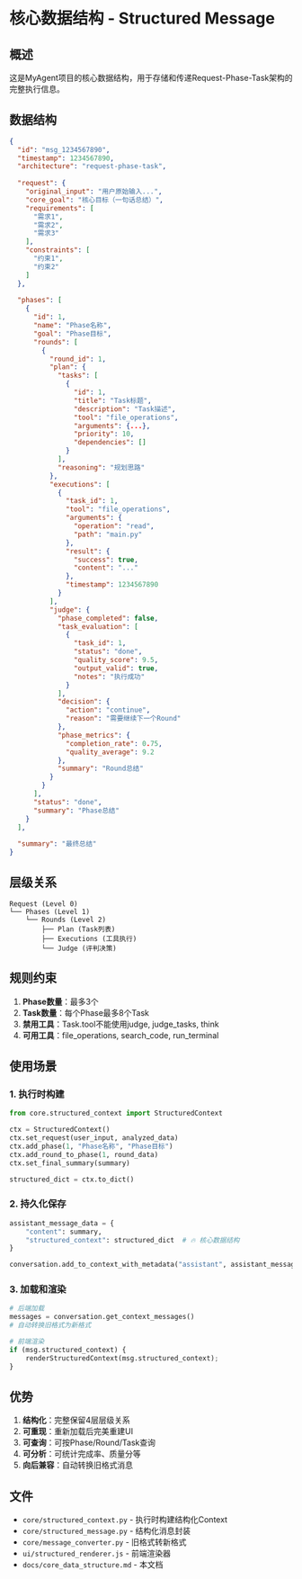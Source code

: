 # 核心数据结构 - Structured Message

## 概述

这是MyAgent项目的核心数据结构，用于存储和传递Request-Phase-Task架构的完整执行信息。

## 数据结构

```json
{
  "id": "msg_1234567890",
  "timestamp": 1234567890,
  "architecture": "request-phase-task",
  
  "request": {
    "original_input": "用户原始输入...",
    "core_goal": "核心目标（一句话总结）",
    "requirements": [
      "需求1",
      "需求2",
      "需求3"
    ],
    "constraints": [
      "约束1",
      "约束2"
    ]
  },
  
  "phases": [
    {
      "id": 1,
      "name": "Phase名称",
      "goal": "Phase目标",
      "rounds": [
        {
          "round_id": 1,
          "plan": {
            "tasks": [
              {
                "id": 1,
                "title": "Task标题",
                "description": "Task描述",
                "tool": "file_operations",
                "arguments": {...},
                "priority": 10,
                "dependencies": []
              }
            ],
            "reasoning": "规划思路"
          },
          "executions": [
            {
              "task_id": 1,
              "tool": "file_operations",
              "arguments": {
                "operation": "read",
                "path": "main.py"
              },
              "result": {
                "success": true,
                "content": "..."
              },
              "timestamp": 1234567890
            }
          ],
          "judge": {
            "phase_completed": false,
            "task_evaluation": [
              {
                "task_id": 1,
                "status": "done",
                "quality_score": 9.5,
                "output_valid": true,
                "notes": "执行成功"
              }
            ],
            "decision": {
              "action": "continue",
              "reason": "需要继续下一个Round"
            },
            "phase_metrics": {
              "completion_rate": 0.75,
              "quality_average": 9.2
            },
            "summary": "Round总结"
          }
        }
      ],
      "status": "done",
      "summary": "Phase总结"
    }
  ],
  
  "summary": "最终总结"
}
```

## 层级关系

```
Request (Level 0)
└── Phases (Level 1)
    └── Rounds (Level 2)
        ├── Plan (Task列表)
        ├── Executions (工具执行)
        └── Judge (评判决策)
```

## 规则约束

1. **Phase数量**：最多3个
2. **Task数量**：每个Phase最多8个Task
3. **禁用工具**：Task.tool不能使用judge, judge_tasks, think
4. **可用工具**：file_operations, search_code, run_terminal

## 使用场景

### 1. 执行时构建
```python
from core.structured_context import StructuredContext

ctx = StructuredContext()
ctx.set_request(user_input, analyzed_data)
ctx.add_phase(1, "Phase名称", "Phase目标")
ctx.add_round_to_phase(1, round_data)
ctx.set_final_summary(summary)

structured_dict = ctx.to_dict()
```

### 2. 持久化保存
```python
assistant_message_data = {
    "content": summary,
    "structured_context": structured_dict  # 🔥 核心数据结构
}

conversation.add_to_context_with_metadata("assistant", assistant_message_data)
```

### 3. 加载和渲染
```python
# 后端加载
messages = conversation.get_context_messages()
# 自动转换旧格式为新格式

# 前端渲染
if (msg.structured_context) {
    renderStructuredContext(msg.structured_context);
}
```

## 优势

1. **结构化**：完整保留4层层级关系
2. **可重现**：重新加载后完美重建UI
3. **可查询**：可按Phase/Round/Task查询
4. **可分析**：可统计完成率、质量分等
5. **向后兼容**：自动转换旧格式消息

## 文件

- `core/structured_context.py` - 执行时构建结构化Context
- `core/structured_message.py` - 结构化消息封装
- `core/message_converter.py` - 旧格式转新格式
- `ui/structured_renderer.js` - 前端渲染器
- `docs/core_data_structure.md` - 本文档

